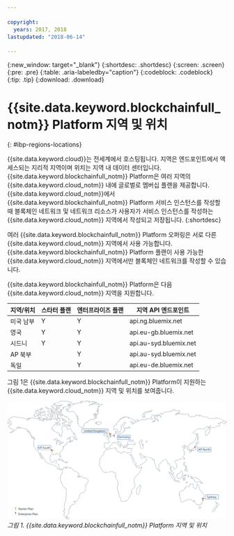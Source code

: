 ```yaml
---

copyright:
  years: 2017, 2018
lastupdated: "2018-06-14"

---
```


{:new_window: target="_blank"}
{:shortdesc: .shortdesc}
{:screen: .screen}
{:pre: .pre}
{:table: .aria-labeledby="caption"}
{:codeblock: .codeblock}
{:tip: .tip}
{:download: .download}


# {{site.data.keyword.blockchainfull_notm}} Platform 지역 및 위치
{: #ibp-regions-locations}

{{site.data.keyword.cloud}}는 전세계에서 호스팅됩니다. 지역은 엔드포인트에서 액세스되는 지리적 지역이며 위치는 지역 내 데이터 센터입니다. {{site.data.keyword.blockchainfull_notm}} Platform은 여러 지역의 {{site.data.keyword.cloud_notm}} 내에 글로벌로 멤버십 플랜을 제공합니다. {{site.data.keyword.cloud_notm}}에서 {{site.data.keyword.blockchainfull_notm}} Platform 서비스 인스턴스를 작성할 때 블록체인 네트워크 및 네트워크 리소스가 사용자가 서비스 인스턴스를 작성하는 {{site.data.keyword.cloud_notm}} 지역에서 작성되고 저장됩니다.
{:shortdesc}

여러 {{site.data.keyword.blockchainfull_notm}} Platform 오퍼링은 서로 다른 {{site.data.keyword.cloud_notm}} 지역에서 사용 가능합니다. {{site.data.keyword.blockchainfull_notm}} Platform 플랜이 사용 가능한 {{site.data.keyword.cloud_notm}} 지역에서만 블록체인 네트워크를 작성할 수 있습니다.

{{site.data.keyword.blockchainfull_notm}} Platform은 다음 {{site.data.keyword.cloud_notm}} 지역을 지원합니다.

|     지역/위치     | 스타터 플랜 | 엔터프라이즈 플랜 | 지역 API 엔드포인트 |
|--------|----------|----------|-------------|
| 미국 남부 | Y | Y | api.ng.bluemix.net |
|영국 | Y | Y | api.eu-gb.bluemix.net |
| 시드니 | Y | Y | api.au-syd.bluemix.net |
| AP 북부 |  | Y | api.au-syd.bluemix.net |
|독일 |  | Y | api.eu-de.bluemix.net |

그림 1은 {{site.data.keyword.blockchainfull_notm}} Platform이 지원하는 {{site.data.keyword.cloud_notm}} 지역 및 위치를 보여줍니다.

![{{site.data.keyword.blockchainfull_notm}} Platform 지역 및 위치](../images/ibp_regions.png "{{site.data.keyword.blockchainfull_notm}} Platform 지역 및 위치")  
_그림 1. {{site.data.keyword.blockchainfull_notm}} Platform 지역 및 위치_
